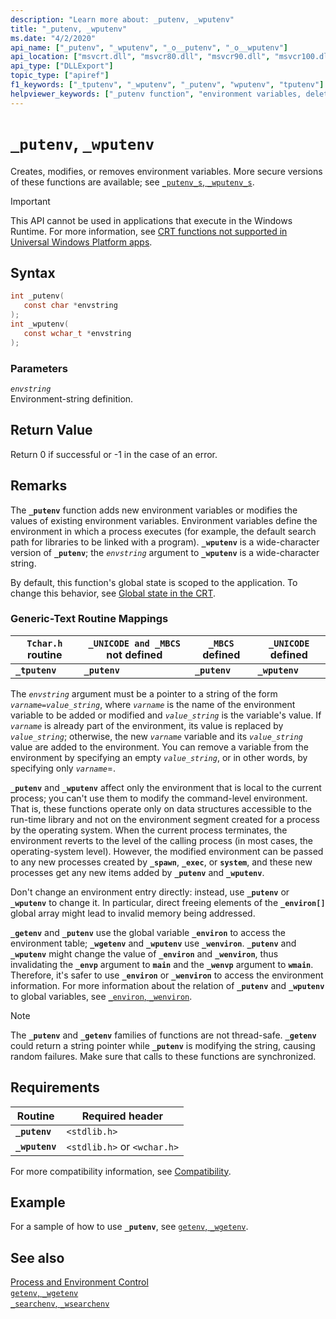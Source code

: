 ```yaml
---
description: "Learn more about: _putenv, _wputenv"
title: "_putenv, _wputenv"
ms.date: "4/2/2020"
api_name: ["_putenv", "_wputenv", "_o__putenv", "_o__wputenv"]
api_location: ["msvcrt.dll", "msvcr80.dll", "msvcr90.dll", "msvcr100.dll", "msvcr100_clr0400.dll", "msvcr110.dll", "msvcr110_clr0400.dll", "msvcr120.dll", "msvcr120_clr0400.dll", "ucrtbase.dll", "api-ms-win-crt-environment-l1-1-0.dll", "api-ms-win-crt-private-l1-1-0.dll"]
api_type: ["DLLExport"]
topic_type: ["apiref"]
f1_keywords: ["_tputenv", "_wputenv", "_putenv", "wputenv", "tputenv"]
helpviewer_keywords: ["_putenv function", "environment variables, deleting", "putenv function", "tputenv function", "environment variables, creating", "wputenv function", "_wputenv function", "_tputenv function", "environment variables, modifying"]
---
```

# `_putenv`, `_wputenv`

Creates, modifies, or removes environment variables. More secure versions of these functions are available; see [`_putenv_s`, `_wputenv_s`](putenv-s-wputenv-s.md).

> [!IMPORTANT]
> This API cannot be used in applications that execute in the Windows Runtime. For more information, see [CRT functions not supported in Universal Windows Platform apps](../../cppcx/crt-functions-not-supported-in-universal-windows-platform-apps.md).

## Syntax

```C
int _putenv(
   const char *envstring
);
int _wputenv(
   const wchar_t *envstring
);
```

### Parameters

*`envstring`*\
Environment-string definition.

## Return Value

Return 0 if successful or -1 in the case of an error.

## Remarks

The **`_putenv`** function adds new environment variables or modifies the values of existing environment variables. Environment variables define the environment in which a process executes (for example, the default search path for libraries to be linked with a program). **`_wputenv`** is a wide-character version of **`_putenv`**; the *`envstring`* argument to **`_wputenv`** is a wide-character string.

By default, this function's global state is scoped to the application. To change this behavior, see [Global state in the CRT](../global-state.md).

### Generic-Text Routine Mappings

|`Tchar.h` routine|`_UNICODE and _MBCS` not defined|`_MBCS` defined|`_UNICODE` defined|
|---------------------|--------------------------------------|--------------------|-----------------------|
|**`_tputenv`**|**`_putenv`**|**`_putenv`**|**`_wputenv`**|

The *`envstring`* argument must be a pointer to a string of the form *`varname=value_string`*, where *`varname`* is the name of the environment variable to be added or modified and *`value_string`* is the variable's value. If *`varname`* is already part of the environment, its value is replaced by *`value_string`*; otherwise, the new *`varname`* variable and its *`value_string`* value are added to the environment. You can remove a variable from the environment by specifying an empty *`value_string`*, or in other words, by specifying only *`varname`*=.

**`_putenv`** and **`_wputenv`** affect only the environment that is local to the current process; you can't use them to modify the command-level environment. That is, these functions operate only on data structures accessible to the run-time library and not on the environment segment created for a process by the operating system. When the current process terminates, the environment reverts to the level of the calling process (in most cases, the operating-system level). However, the modified environment can be passed to any new processes created by **`_spawn`**, **`_exec`**, or **`system`**, and these new processes get any new items added by **`_putenv`** and **`_wputenv`**.

Don't change an environment entry directly: instead, use **`_putenv`** or **`_wputenv`** to change it. In particular, direct freeing elements of the **`_environ[]`** global array might lead to invalid memory being addressed.

**`_getenv`** and **`_putenv`** use the global variable **`_environ`** to access the environment table; **`_wgetenv`** and **`_wputenv`** use **`_wenviron`**. **`_putenv`** and **`_wputenv`** might change the value of **`_environ`** and **`_wenviron`**, thus invalidating the **`_envp`** argument to **`main`** and the **`_wenvp`** argument to **`wmain`**. Therefore, it's safer to use **`_environ`** or **`_wenviron`** to access the environment information. For more information about the relation of **`_putenv`** and **`_wputenv`** to global variables, see [`_environ`, `_wenviron`](../../c-runtime-library/environ-wenviron.md).

> [!NOTE]
> The **`_putenv`** and **`_getenv`** families of functions are not thread-safe. **`_getenv`** could return a string pointer while **`_putenv`** is modifying the string, causing random failures. Make sure that calls to these functions are synchronized.

## Requirements

|Routine|Required header|
|-------------|---------------------|
|**`_putenv`**|`<stdlib.h>`|
|**`_wputenv`**|`<stdlib.h>` or `<wchar.h>`|

For more compatibility information, see [Compatibility](../../c-runtime-library/compatibility.md).

## Example

For a sample of how to use **`_putenv`**, see [`getenv`, `_wgetenv`](getenv-wgetenv.md).

## See also

[Process and Environment Control](../../c-runtime-library/process-and-environment-control.md)\
[`getenv`, `_wgetenv`](getenv-wgetenv.md)\
[`_searchenv`, `_wsearchenv`](searchenv-wsearchenv.md)
